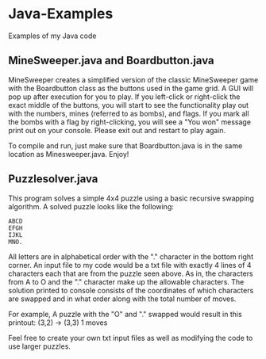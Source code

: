 # Java-Examples
Examples of my Java code

## MineSweeper.java and Boardbutton.java

MineSweeper creates a simplified version of the classic MineSweeper game with the Boardbutton class as the buttons used in the game grid. A GUI will pop up after execution for you to play. If you left-click or right-click the exact middle of the buttons, you will start to see the functionality play out with the numbers, mines (referred to as bombs), and flags. If you mark all the bombs with a flag by right-clicking, you will see a "You won" message print out on your console. Please exit out and restart to play again.

To compile and run, just make sure that Boardbutton.java is in the same location as Minesweeper.java. Enjoy!

## Puzzlesolver.java

This program solves a simple 4x4 puzzle using a basic recursive swapping algorithm. A solved puzzle looks like the following:
```
ABCD
EFGH
IJKL
MNO.
```

All letters are in alphabetical order with the "." character in the bottom right corner. An input file to my code would be a txt file with exactly 4 lines of 4 characters each that are from the puzzle seen above. As in, the characters from A to O and the "." character make up the allowable characters. The solution printed to console consists of the coordinates of which characters are swapped and in what order along with the total number of moves. 

For example, A puzzle with the "O" and "." swapped would result in this printout:
(3,2) -> (3,3)
1 moves

Feel free to create your own txt input files as well as modifying the code to use larger puzzles.
